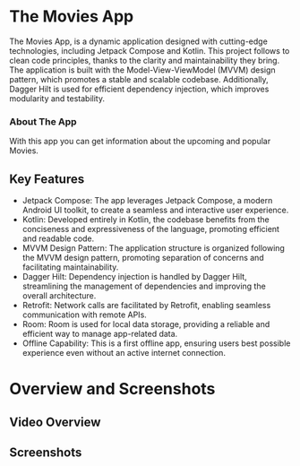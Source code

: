 # The Movies App
The Movies App, is a dynamic application designed with cutting-edge technologies, including Jetpack Compose and Kotlin. This project follows to clean code principles, thanks to the clarity and maintainability they bring. The application is built with the Model-View-ViewModel (MVVM) design pattern, which promotes a stable and scalable codebase. Additionally, Dagger Hilt is used for efficient dependency injection, which improves modularity and testability.

### About The App
With this app you can get information about the upcoming and popular Movies.

## Key Features
- Jetpack Compose: The app leverages Jetpack Compose, a modern Android UI toolkit, to create a seamless and interactive user experience.
- Kotlin: Developed entirely in Kotlin, the codebase benefits from the conciseness and expressiveness of the language, promoting efficient and readable code.
- MVVM Design Pattern: The application structure is organized following the MVVM design pattern, promoting separation of concerns and facilitating maintainability.
- Dagger Hilt: Dependency injection is handled by Dagger Hilt, streamlining the management of dependencies and improving the overall architecture.
- Retrofit: Network calls are facilitated by Retrofit, enabling seamless communication with remote APIs.
- Room: Room is used for local data storage, providing a reliable and efficient way to manage app-related data.
- Offline Capability: This is a first offline app, ensuring users best possible experience even without an active internet connection.

# Overview and Screenshots

## Video Overview


## Screenshots